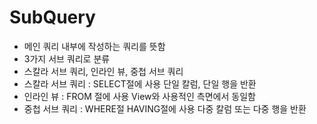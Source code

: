 # SubQuery
- 메인 쿼리 내부에 작성하는 쿼리를 뜻함
- 3가지 서브 쿼리로 분류
- 스칼라 서브 쿼리, 인라인 뷰, 중첩 서브 쿼리
- 스칼라 서브 쿼리 : SELECT절에 사용 단일 칼럼, 단일 행을 반환
- 인라인 뷰 : FROM 절에 사용 View와 사용적인 측면에서 동일함
- 중첩 서브 쿼리 : WHERE절 HAVING절에 사용 다중 칼럼 또는 다중 행을 반환 
